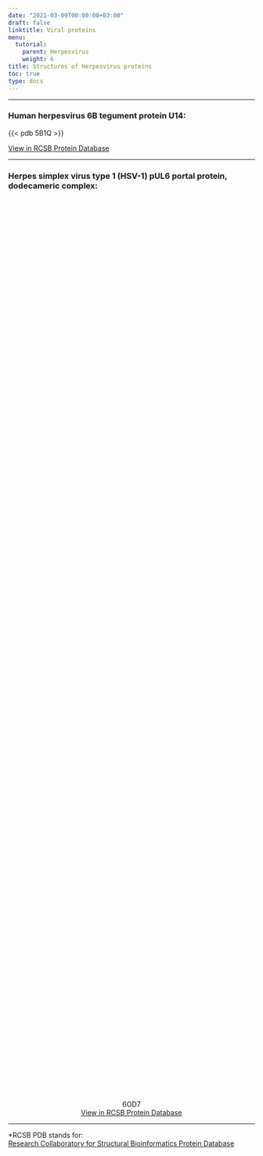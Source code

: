 ```yaml
---
date: "2021-03-09T00:00:00+03:00"
draft: false
linktitle: Viral proteins
menu:
  tutorial:
    parent: Herpesvirus
    weight: 6
title: Structures of Herpesvirus proteins
toc: true
type: docs
---
```


---


### Human herpesvirus 6B tegument protein U14:

{{< pdb 5B1Q >}}

[View in RCSB Protein Database](https://www.rcsb.org/3d-view/5B1Q '5B1Q Protein structure')

---

### Herpes simplex virus type 1 (HSV-1) pUL6 portal protein, dodecameric complex:

<div style="height: 100vm; height:100vmin; width: auto; position: relative;" class='viewer_3Dmoljs' data-pdb='6OD7' data-backgroundcolor='#23252f' data-style='cartoon:color~spectrum,style~parabola,arrows~1' data-viewstyle='outline'></div>

<div style="height: 90vm; height:90vmin; width: auto; position: relative;" class='viewer_3Dmoljs' data-pdb='6OD7' data-backgroundcolor='#23252f' data-style='cartoon:color~spectrum,style~parabola,arrows~1' data-viewstyle='outline'></div>

<div align='center'>

6OD7<br>[View in RCSB Protein Database](https://www.rcsb.org/3d-view/6OD7 '6OD7 Protein structure')</div>

---

*RCSB PDB stands for:<br>[Research Collaboratory for Structural Bioinformatics Protein Database](https://www.rscb.org 'RSCB Homepage')
